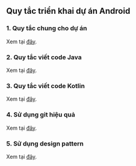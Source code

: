 
## Quy tắc triển khai dự án Android

### 1. Quy tắc chung cho dự án
   Xem tại [đây](general/README.md).
      
### 2. Quy tắc viết code Java
   Xem tại [đây](code/java/README.md).

### 3. Quy tắc viết code Kotlin
   Xem tại [đây](code/kotlin/README.md).      
   
### 4. Sử dụng git hiệu quả
   Xem tại [đây](git/README.md).

### 5. Sử dụng design pattern
   Xem tại [đây](designpattern/README.md).
